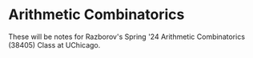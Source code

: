 # Arithmetic Combinatorics

These will be notes for Razborov's Spring '24 Arithmetic Combinatorics (38405) Class at UChicago.
